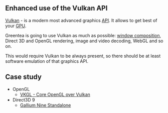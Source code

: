 ## Enhanced use of the Vulkan API

[Vulkan](https://en.wikipedia.org/wiki/Vulkan_(API)) - is a modern most advanced graphics [API](https://en.wikipedia.org/wiki/Application_programming_interface). It allows to get best of your [GPU](https://en.wikipedia.org/wiki/Graphics_processing_unit).

Greentea is going to use Vulkan as much as possible: [window composition](https://en.wikipedia.org/wiki/Compositing_window_manager), Direct 3D and OpenGL rendering, image and video decoding, WebGL and so on.

This would require Vulkan to be always present, so there should be at least software emulation of that graphics API.

## Case study

- OpenGL
  - [VKGL - Core OpenGL over Vulkan](https://github.com/kbiElude/VKGL)
- Direct3D 9
  - [Gallium Nine Standalone](https://github.com/dhewg/nine)

